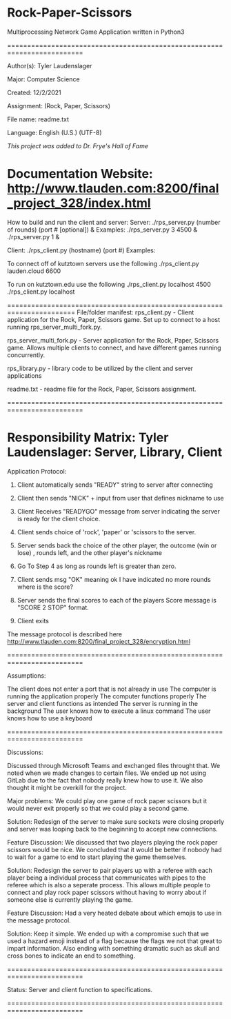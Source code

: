 # Rock-Paper-Scissors
Multiprocessing Network Game Application written in Python3

=========================================================================

Author(s):           Tyler Laudenslager

 Major:               Computer Science
 
 Created:                 12/2/2021
 
 Assignment:          (Rock, Paper, Scissors)
 
 File name:           readme.txt
 
  Language:            English (U.S.) (UTF-8)
  
  *This project was added to Dr. Frye's Hall of Fame*
  
  Documentation Website: http://www.tlauden.com:8200/final_project_328/index.html
 =======================================================================
 How to build and run the client and server: 
 Server:
 ./rps_server.py (number of rounds) (port # [optional]) &
 Examples: 
 ./rps_server.py 3 4500 &
 ./rps_server.py 1 &

 Client:
 ./rps_client.py (hostname) (port #)
 Examples:

 To connect off of kutztown servers use the following
 ./rps_client.py lauden.cloud 6600

 To run on kutztown.edu use the following
 ./rps_client.py localhost 4500
 ./rps_client.py localhost

 =======================================================================
 File/folder manifest:
 rps_client.py - Client application for the Rock, Paper, Scissors game.
                 Set up to connect to a host running rps_server_multi_fork.py.
 
 rps_server_multi_fork.py - Server application for the Rock, Paper, Scissors game.
                            Allows multiple clients to connect, and have different
							games running concurrently.
 
 rps_library.py - library code to be utilized by the client and server applications
 
 readme.txt - readme file for the Rock, Paper, Scissors assignment.
 
 =========================================================================
 
 Responsibility Matrix:
  Tyler Laudenslager: Server, Library, Client
 =========================================================================
 
 Application Protocol:

 1. Client automatically sends "READY" string to server after connecting

 2. Client then sends "NICK" + input from user that defines nickname to use

 3. Client Receives "READYGO" message from server indicating the server is
   ready for the client choice.

 4. Client sends choice of 'rock', 'paper' or 'scissors to the server.

 5. Server sends back the choice of the other player, the outcome (win or lose)
   , rounds left, and the other player's nickname

 6. Go To Step 4 as long as rounds left is greater than zero.

 7. Client sends msg "OK" meaning ok I have indicated no more rounds
   where is the score?

 8. Server sends the final scores to each of the players
   Score message is "SCORE 2 STOP" format.

 9. Client exits

 The message protocol is described here
 http://www.tlauden.com:8200/final_project_328/encryption.html

 =========================================================================
 
 Assumptions:

 The client does not enter a port that is not already in use
 The computer is running the application properly
 The computer functions properly
 The server and client functions as intended
 The server is running in the background
 The user knows how to execute a linux command
 The user knows how to use a keyboard
 
 =========================================================================
 
 Discussions:

 Discussed through Microsoft Teams and exchanged files throught that. We noted when we 
 made changes to certain files. We ended up not using GitLab due to the fact that nobody
 really knew how to use it. We also thought it might be overkill for the project.

 Major problems: We could play one game of rock paper scissors but it would never exit properly so
 that we could play a second game.

 Solution: Redesign of the server to make sure sockets were closing properly and server was looping
           back to the beginning to accept new connections.

 Feature Discussion: We discussed that two players playing the rock paper scissors would be nice. We
                     concluded that it would be better if nobody had to wait for a game to end to start
                     playing the game themselves.
 
 Solution: Redesign the server to pair players up with a referee with each player being a individual
           process that communicates with pipes to the referee which is also a seperate process. This
           allows multiple people to connect and play rock paper scissors without having to worry about
           if someone else is currently playing the game.

 Feature Discussion: Had a very heated debate about which emojis to use in the message protocol.
 
 Solution: Keep it simple. We ended up with a compromise such that we used a hazard emoji instead of a flag
           because the flags we not that great to impart information. Also ending with something dramatic such
           as skull and cross bones to indicate an end to something.
 
 =========================================================================
 
 Status: 
  Server and client function to specifications.	
 
 =========================================================================
